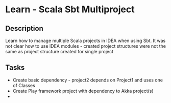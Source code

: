 # Learn - Scala Sbt Multiproject 

## Description
Learn how to manage multiple Scala projects in IDEA when using Sbt. 
It was not clear how to use IDEA modules - created project structures were not the same as project structure created for single project

## Tasks

- Create basic dependency - project2 depends on Project1 and uses one of Classes
- Create Play framework project with dependency to Akka project(s)
- 

